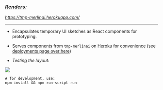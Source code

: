 ### [*Renders:*](https://tmp-merlinai.herokuapp.com/) 
*https://tmp-merlinai.herokuapp.com/*


- - -     
    
- Encapsulates temporary UI sketches as React components for prototyping.

- Serves components from `tmp-merlinai` on [Heroku](https://tmp-merlinai.herokuapp.com/) for convenience (see [deployments page over here](https://github.com/Jesssullivan/tmpUI-merlinAI/deployments))

-  *Testing the layout:* 

![](proto.gif)


```console
# for development, use:
npm install && npm run-script run
```  